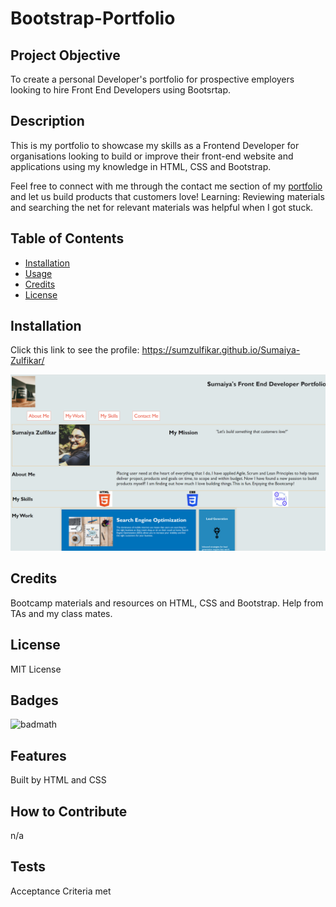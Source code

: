 # Bootstrap-Portfolio

## Project Objective

To create a personal Developer's portfolio for prospective employers looking to hire Front End Developers using Bootsrtap.

## Description

This is my portfolio to showcase my skills as a Frontend Developer for organisations looking to build or improve their front-end website and applications using my knowledge in HTML, CSS and Bootstrap.

Feel free to connect with me through the contact me section  of my [portfolio](https://sumzulfikar.github.io/Sumaiya-Zulfikar/) and let us build products that customers love!
Learning:
Reviewing materials and searching the net for relevant materials was helpful when I got stuck.

## Table of Contents 

- [Installation](#installation)
- [Usage](#usage)
- [Credits](#credits)
- [License](#license)

## Installation

Click this link to see the profile: https://sumzulfikar.github.io/Sumaiya-Zulfikar/

![alt text](/images/application_ss.PNG)

## Credits

Bootcamp materials and resources on HTML, CSS and Bootstrap.
Help from TAs and my class mates.

## License

MIT License

## Badges

![badmath](https://github.com/sumzulfikar?tab=achievements)


## Features

Built by HTML and CSS

## How to Contribute

n/a

## Tests

Acceptance Criteria met
